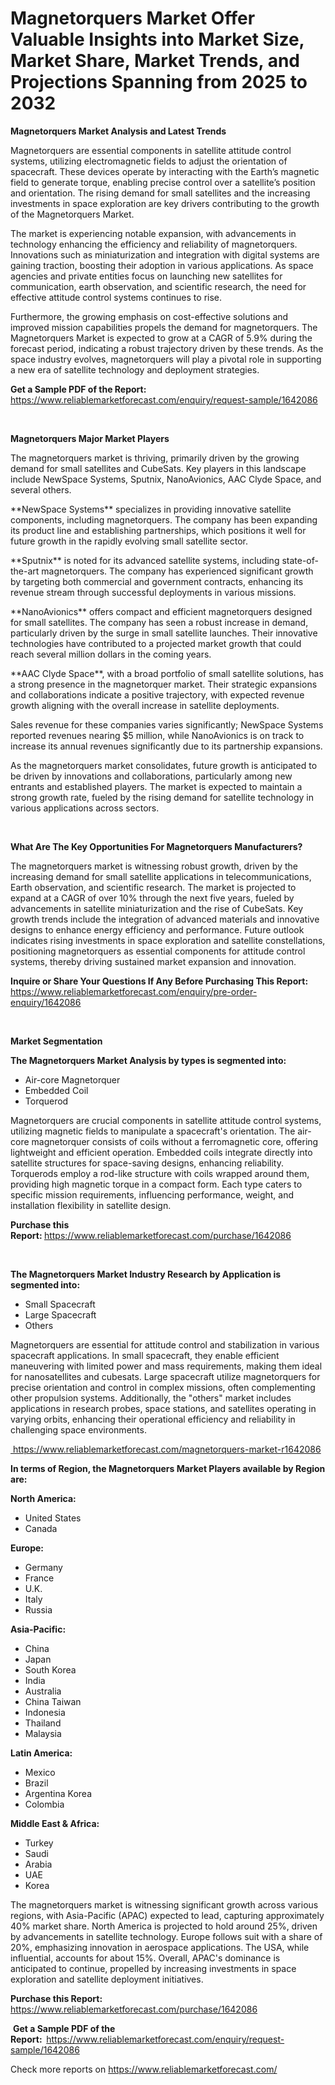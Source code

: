 <p><h1>Magnetorquers Market Offer Valuable Insights into Market Size, Market Share, Market Trends, and Projections Spanning from 2025 to 2032</h1></p><p><strong>Magnetorquers Market Analysis and Latest Trends</strong></p>
<p><p>Magnetorquers are essential components in satellite attitude control systems, utilizing electromagnetic fields to adjust the orientation of spacecraft. These devices operate by interacting with the Earth’s magnetic field to generate torque, enabling precise control over a satellite’s position and orientation. The rising demand for small satellites and the increasing investments in space exploration are key drivers contributing to the growth of the Magnetorquers Market.</p><p>The market is experiencing notable expansion, with advancements in technology enhancing the efficiency and reliability of magnetorquers. Innovations such as miniaturization and integration with digital systems are gaining traction, boosting their adoption in various applications. As space agencies and private entities focus on launching new satellites for communication, earth observation, and scientific research, the need for effective attitude control systems continues to rise.</p><p>Furthermore, the growing emphasis on cost-effective solutions and improved mission capabilities propels the demand for magnetorquers. The Magnetorquers Market is expected to grow at a CAGR of 5.9% during the forecast period, indicating a robust trajectory driven by these trends. As the space industry evolves, magnetorquers will play a pivotal role in supporting a new era of satellite technology and deployment strategies.</p></p>
<p><strong>Get a Sample PDF of the Report:&nbsp;</strong> <a href="https://www.reliablemarketforecast.com/enquiry/request-sample/1642086?utm_campaign=3197&utm_medium=2&utm_source=Github&utm_content=ia&utm_term=11042025&utm_id=magnetorquers">https://www.reliablemarketforecast.com/enquiry/request-sample/1642086</a></p>
<p>&nbsp;</p>
<p><strong>Magnetorquers Major Market Players</strong></p>
<p><p>The magnetorquers market is thriving, primarily driven by the growing demand for small satellites and CubeSats. Key players in this landscape include NewSpace Systems, Sputnix, NanoAvionics, AAC Clyde Space, and several others.</p><p>**NewSpace Systems** specializes in providing innovative satellite components, including magnetorquers. The company has been expanding its product line and establishing partnerships, which positions it well for future growth in the rapidly evolving small satellite sector.</p><p>**Sputnix** is noted for its advanced satellite systems, including state-of-the-art magnetorquers. The company has experienced significant growth by targeting both commercial and government contracts, enhancing its revenue stream through successful deployments in various missions.</p><p>**NanoAvionics** offers compact and efficient magnetorquers designed for small satellites. The company has seen a robust increase in demand, particularly driven by the surge in small satellite launches. Their innovative technologies have contributed to a projected market growth that could reach several million dollars in the coming years.</p><p>**AAC Clyde Space**, with a broad portfolio of small satellite solutions, has a strong presence in the magnetorquer market. Their strategic expansions and collaborations indicate a positive trajectory, with expected revenue growth aligning with the overall increase in satellite deployments.</p><p>Sales revenue for these companies varies significantly; NewSpace Systems reported revenues nearing $5 million, while NanoAvionics is on track to increase its annual revenues significantly due to its partnership expansions.</p><p>As the magnetorquers market consolidates, future growth is anticipated to be driven by innovations and collaborations, particularly among new entrants and established players. The market is expected to maintain a strong growth rate, fueled by the rising demand for satellite technology in various applications across sectors.</p></p>
<p>&nbsp;</p>
<p><strong>What Are The Key Opportunities For Magnetorquers Manufacturers?</strong></p>
<p><p>The magnetorquers market is witnessing robust growth, driven by the increasing demand for small satellite applications in telecommunications, Earth observation, and scientific research. The market is projected to expand at a CAGR of over 10% through the next five years, fueled by advancements in satellite miniaturization and the rise of CubeSats. Key growth trends include the integration of advanced materials and innovative designs to enhance energy efficiency and performance. Future outlook indicates rising investments in space exploration and satellite constellations, positioning magnetorquers as essential components for attitude control systems, thereby driving sustained market expansion and innovation.</p></p>
<p><strong>Inquire or Share Your Questions If Any Before Purchasing This Report:</strong> <a href="https://www.reliablemarketforecast.com/enquiry/pre-order-enquiry/1642086?utm_campaign=3197&utm_medium=2&utm_source=Github&utm_content=ia&utm_term=11042025&utm_id=magnetorquers">https://www.reliablemarketforecast.com/enquiry/pre-order-enquiry/1642086</a></p>
<p>&nbsp;</p>
<p><strong>Market Segmentation</strong></p>
<p><strong>The Magnetorquers Market Analysis by types is segmented into:</strong></p>
<p><ul><li>Air-core Magnetorquer</li><li>Embedded Coil</li><li>Torquerod</li></ul></p>
<p><p>Magnetorquers are crucial components in satellite attitude control systems, utilizing magnetic fields to manipulate a spacecraft's orientation. The air-core magnetorquer consists of coils without a ferromagnetic core, offering lightweight and efficient operation. Embedded coils integrate directly into satellite structures for space-saving designs, enhancing reliability. Torquerods employ a rod-like structure with coils wrapped around them, providing high magnetic torque in a compact form. Each type caters to specific mission requirements, influencing performance, weight, and installation flexibility in satellite design.</p></p>
<p><strong>Purchase this Report:&nbsp;</strong><a href="https://www.reliablemarketforecast.com/purchase/1642086?utm_campaign=3197&utm_medium=2&utm_source=Github&utm_content=ia&utm_term=11042025&utm_id=magnetorquers">https://www.reliablemarketforecast.com/purchase/1642086</a></p>
<p>&nbsp;</p>
<p><strong>The Magnetorquers Market Industry Research by Application is segmented into:</strong></p>
<p><ul><li>Small Spacecraft</li><li>Large Spacecraft</li><li>Others</li></ul></p>
<p><p>Magnetorquers are essential for attitude control and stabilization in various spacecraft applications. In small spacecraft, they enable efficient maneuvering with limited power and mass requirements, making them ideal for nanosatellites and cubesats. Large spacecraft utilize magnetorquers for precise orientation and control in complex missions, often complementing other propulsion systems. Additionally, the "others" market includes applications in research probes, space stations, and satellites operating in varying orbits, enhancing their operational efficiency and reliability in challenging space environments.</p></p>
<p><a href="https://www.reliablemarketforecast.com/magnetorquers-market-r1642086?utm_campaign=3197&utm_medium=2&utm_source=Github&utm_content=ia&utm_term=11042025&utm_id=magnetorquers">&nbsp;https://www.reliablemarketforecast.com/magnetorquers-market-r1642086</a></p>
<p><strong>In terms of Region, the Magnetorquers Market Players available by Region are:</strong></p>
<p>
    <p> <strong> North America: </strong>
        <ul>
            <li>United States</li>
            <li>Canada</li>
        </ul>
        </p> 
    <p> <strong> Europe: </strong>
        <ul>
            <li>Germany</li>
            <li>France</li>
            <li>U.K.</li>
            <li>Italy</li>
            <li>Russia</li>
        </ul>
        </p> 
    <p> <strong> Asia-Pacific: </strong>
        <ul>
            <li>China</li>
            <li>Japan</li>
            <li>South Korea</li>
            <li>India</li>
            <li>Australia</li>
            <li>China Taiwan</li>
            <li>Indonesia</li>
            <li>Thailand</li>
            <li>Malaysia</li>
        </ul>
        </p> 
    <p> <strong> Latin America: </strong>
        <ul>
            <li>Mexico</li>
            <li>Brazil</li>
            <li>Argentina Korea</li>
            <li>Colombia</li>
        </ul>
        </p> 
    <p> <strong> Middle East & Africa: </strong>
        <ul>
            <li>Turkey</li>
            <li>Saudi</li>
            <li>Arabia</li>
            <li>UAE</li>
            <li>Korea</li>
        </ul>
    </p>
    </p>
<p><p>The magnetorquers market is witnessing significant growth across various regions, with Asia-Pacific (APAC) expected to lead, capturing approximately 40% market share. North America is projected to hold around 25%, driven by advancements in satellite technology. Europe follows suit with a share of 20%, emphasizing innovation in aerospace applications. The USA, while influential, accounts for about 15%. Overall, APAC's dominance is anticipated to continue, propelled by increasing investments in space exploration and satellite deployment initiatives.</p></p>
<p><strong>Purchase this Report: </strong><a href="https://www.reliablemarketforecast.com/purchase/1642086?utm_campaign=3197&utm_medium=2&utm_source=Github&utm_content=ia&utm_term=11042025&utm_id=magnetorquers">https://www.reliablemarketforecast.com/purchase/1642086</a></p>
<p>&nbsp;<strong>Get a Sample PDF of the Report:&nbsp;&nbsp;</strong><a href="https://www.reliablemarketforecast.com/enquiry/request-sample/1642086?utm_campaign=3197&utm_medium=2&utm_source=Github&utm_content=ia&utm_term=11042025&utm_id=magnetorquers">https://www.reliablemarketforecast.com/enquiry/request-sample/1642086</a></p>
<p><strong></strong></p>
<p>Check more reports on <a href="https://www.reliablemarketforecast.com/?utm_campaign=3197&utm_medium=2&utm_source=Github&utm_content=ia&utm_term=11042025&utm_id=magnetorquers">https://www.reliablemarketforecast.com/</a></p>